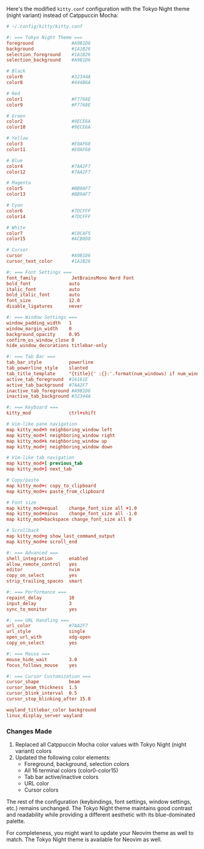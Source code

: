 Here's the modified `kitty.conf` configuration with the Tokyo Night theme (night variant) instead of Catppuccin Mocha:

```conf
# ~/.config/kitty/kitty.conf

#: === Tokyo Night Theme ===
foreground              #A9B1D6
background              #1A1B26
selection_foreground    #1A1B26
selection_background    #A9B1D6

# Black
color0                  #32344A
color8                  #444B6A

# Red
color1                  #F7768E
color9                  #F7768E

# Green
color2                  #9ECE6A
color10                 #9ECE6A

# Yellow
color3                  #E0AF68
color11                 #E0AF68

# Blue
color4                  #7AA2F7
color12                 #7AA2F7

# Magenta
color5                  #BB9AF7
color13                 #BB9AF7

# Cyan
color6                  #7DCFFF
color14                 #7DCFFF

# White
color7                  #C0CAF5
color15                 #ACB0D0

# Cursor
cursor                  #A9B1D6
cursor_text_color       #1A1B26

#: === Font Settings ===
font_family             JetBrainsMono Nerd Font
bold_font              auto
italic_font            auto
bold_italic_font       auto
font_size              12.0
disable_ligatures      never

#: === Window Settings ===
window_padding_width   1
window_margin_width    0
background_opacity     0.95
confirm_os_window_close 0
hide_window_decorations titlebar-only

#: === Tab Bar ===
tab_bar_style          powerline
tab_powerline_style    slanted
tab_title_template     "{title}{' :{}:'.format(num_windows) if num_windows > 1 else ''}"
active_tab_foreground  #16161E
active_tab_background  #7AA2F7
inactive_tab_foreground #A9B1D6
inactive_tab_background #32344A

#: === Keyboard ===
kitty_mod              ctrl+shift

# Vim-like pane navigation
map kitty_mod+h neighboring_window left
map kitty_mod+l neighboring_window right
map kitty_mod+k neighboring_window up
map kitty_mod+j neighboring_window down

# Vim-like tab navigation
map kitty_mod+[ previous_tab
map kitty_mod+] next_tab

# Copy/paste
map kitty_mod+c copy_to_clipboard
map kitty_mod+v paste_from_clipboard

# Font size
map kitty_mod+equal    change_font_size all +1.0
map kitty_mod+minus    change_font_size all -1.0
map kitty_mod+backspace change_font_size all 0

# Scrollback
map kitty_mod+g show_last_command_output
map kitty_mod+e scroll_end

#: === Advanced ===
shell_integration      enabled
allow_remote_control   yes
editor                 nvim
copy_on_select         yes
strip_trailing_spaces  smart

#: === Performance ===
repaint_delay          10
input_delay            3
sync_to_monitor        yes

#: === URL Handling ===
url_color              #7AA2F7
url_style              single
open_url_with          xdg-open
copy_on_select         yes

#: === Mouse ===
mouse_hide_wait        3.0
focus_follows_mouse    yes

#: === Cursor Customization ===
cursor_shape           beam
cursor_beam_thickness  1.5
cursor_blink_interval  0.5
cursor_stop_blinking_after 15.0

wayland_titlebar_color background
linux_display_server wayland
```

### Changes Made

1. Replaced all Catppuccin Mocha color values with Tokyo Night (night variant) colors
2. Updated the following color elements:
   - Foreground, background, selection colors
   - All 16 terminal colors (color0-color15)
   - Tab bar active/inactive colors
   - URL color
   - Cursor colors

The rest of the configuration (keybindings, font settings, window settings, etc.) remains unchanged. The Tokyo Night theme maintains good contrast and readability while providing a different aesthetic with its blue-dominated palette.

For completeness, you might want to update your Neovim theme as well to match. The Tokyo Night theme is available for Neovim as well.
